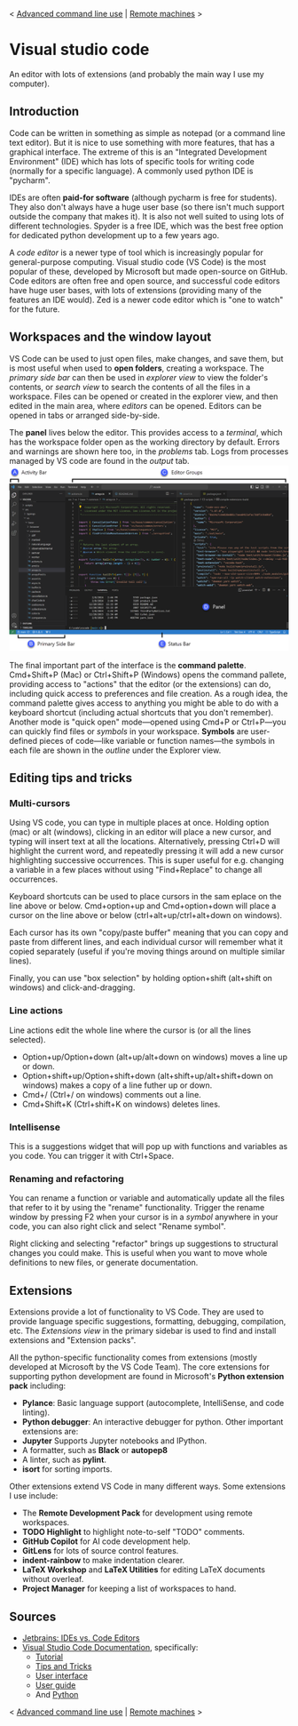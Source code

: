< [Advanced command line use](./1_4_AdvancedUse.md) | [Remote machines](./3_1_RemoteMachines.md) >

# Visual studio code
An editor with lots of extensions (and probably the main way I use my computer).

## Introduction
Code can be written in something as simple as notepad (or a command line text editor).
But it is nice to use something with more features, that has a graphical interface.
The extreme of this is an "Integrated Development Environment" (IDE) which has lots of specific tools for writing code (normally for a specific language).
A commonly used python IDE is "pycharm".

IDEs are often **paid-for software** (although pycharm is free for students).
They also don't always have a huge user base (so there isn't much support outside the company that makes it).
It is also not well suited to using lots of different technologies.
Spyder is a free IDE, which was the best free option for dedicated python development up to a few years ago.

A *code editor* is a newer type of tool which is increasingly popular for general-purpose computing.
Visual studio code (VS Code) is the most popular of these, developed by Microsoft but made open-source on GitHub.
Code editors are often free and open source, and successful code editors have huge user bases, with lots of extensions (providing many of the features an IDE would).
Zed is a newer code editor which is "one to watch" for the future.

## Workspaces and the window layout
VS Code can be used to just open files, make changes, and save them, but is most useful when used to **open folders**, creating a workspace.
The *primary side bar* can then be used in *explorer view* to view the folder's contents, or *search view* to search the contents of all the files in a workspace.
Files can be opened or created in the explorer view, and then edited in the main area, where *editors* can be opened.
Editors can be opened in tabs or arranged side-by-side.

The **panel** lives below the editor.
This provides access to a *terminal*, which has the workspace folder open as the working directory by default.
Errors and warnings are shown here too, in the *problems* tab.
Logs from processes managed by VS code are found in the *output* tab.
![The VS code interface](img/vscode_basicui.png)

The final important part of the interface is the **command palette**.
Cmd+Shift+P (Mac) or Ctrl+Shift+P (Windows) opens the command pallete, providing access to "actions" that the editor (or the extensions) can do, including quick access to preferences and file creation.
As a rough idea, the command palette gives access to anything you might be able to do with a keyboard shortcut (including actual shortcuts that you don't remember).
Another mode is "quick open" mode—opened using Cmd+P or Ctrl+P—you can quickly find files or *symbols* in your workspace.
**Symbols** are user-defined pieces of code—like variable or function names—the symbols in each file are shown in the *outline* under the Explorer view.

## Editing tips and tricks
### Multi-cursors
Using VS code, you can type in multiple places at once.
Holding option (mac) or alt (windows), clicking in an editor will place a new cursor, and typing will insert text at all the locations.
Alternatively, pressing Ctrl+D will highlight the current word, and repeatedly pressing it will add a new cursor highlighting successive occurrences.
This is super useful for e.g. changing a variable in a few places without using "Find+Replace" to change all occurrences.

Keyboard shortcuts can be used to place cursors in the sam eplace on the line above or below.
Cmd+option+up and Cmd+option+down will place a cursor on the line above or below (ctrl+alt+up/ctrl+alt+down on windows).

Each cursor has its own "copy/paste buffer" meaning that you can copy and paste from different lines, and each individual cursor will remember what it copied separately (useful if you're moving things around on multiple similar lines).

Finally, you can use "box selection" by holding option+shift (alt+shift on windows) and click-and-dragging.

### Line actions
Line actions edit the whole line where the cursor is (or all the lines selected).
- Option+up/Option+down (alt+up/alt+down on windows) moves a line up or down.
- Option+shift+up/Option+shift+down (alt+shift+up/alt+shift+down on windows) makes a copy of a line futher up or down.
- Cmd+/ (Ctrl+/ on windows) comments out a line.
- Cmd+Shift+K (Ctrl+shift+K on windows) deletes lines.

### Intellisense
This is a suggestions widget that will pop up with functions and variables as you code.
You can trigger it with Ctrl+Space.

### Renaming and refactoring
You can rename a function or variable and automatically update all the files that refer to it by using the "rename" functionality.
Trigger the rename window by pressing F2 when your cursor is in a *symbol* anywhere in your code, you can also right click and select "Rename symbol".

Right clicking and selecting "refactor" brings up suggestions to structural changes you could make.
This is useful when you want to move whole definitions to new files, or generate documentation.

## Extensions
Extensions provide a lot of functionality to VS Code.
They are used to provide language specific suggestions, formatting, debugging, compilation, etc.
The *Extensions view* in the primary sidebar is used to find and install extensions and "Extension packs".

All the python-specific functionality comes from extensions (mostly developed at Microsoft by the VS Code Team).
The core extensions for supporting python development are found in Microsoft's **Python extension pack** including:
- **Pylance**: Basic language support (autocomplete, IntelliSense, and code linting).
- **Python debugger**: An interactive debugger for python.
Other important extensions are:
- **Jupyter** Supports Jupyter notebooks and IPython.
- A formatter, such as **Black** or **autopep8**
- A linter, such as **pylint**.
- **isort** for sorting imports.

Other extensions extend VS Code in many different ways.
Some extensions I use include:
- The **Remote Development Pack** for development using remote workspaces.
- **TODO Highlight** to highlight note-to-self "TODO" comments.
- **GitHub Copilot** for AI code development help.
- **GitLens** for lots of source control features.
- **indent-rainbow** to make indentation clearer.
- **LaTeX Workshop** and **LaTeX Utilities** for editing LaTeX documents without overleaf.
- **Project Manager** for keeping a list of workspaces to hand.


## Sources
- [Jetbrains: IDEs vs. Code Editors](https://blog.jetbrains.com/webstorm/2024/03/ides-vs-code-editors/)
- [Visual Studio Code Documentation](https://code.visualstudio.com/docs/), specifically:
  - [Tutorial](https://code.visualstudio.com/docs/getstarted/getting-started)
  - [Tips and Tricks](https://code.visualstudio.com/docs/getstarted/tips-and-tricks)
  - [User interface](https://code.visualstudio.com/docs/getstarted/userinterface)
  - [User guide](https://code.visualstudio.com/docs/editor/codebasics)
  - And [Python](https://code.visualstudio.com/docs/python/python-tutorial)


< [Advanced command line use](./1_4_AdvancedUse.md) | [Remote machines](./3_1_RemoteMachines.md) >
